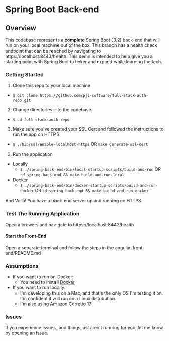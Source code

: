# Spring Boot Back-end

## Overview

This codebase represents a **complete** Spring Boot (3.2) back-end that will run on your local
machine out of the box. This branch has a health check endpoint that can be reached by navigating
to https://localhost:8443/health. This demo is intended to help give you a starting point with Spring Boot
to tinker and expand while learning the tech.

### Getting Started

1. Clone this repo to your local machine

- `$ git clone https://github.com/pjl-software/full-stack-auth-repo.git`

2. Change directories into the codebase

- `$ cd full-stack-auth-repo`

3. Make sure you've created your SSL Cert and followed the instructions to run the app on HTTPS

- `$ ./bin/ssl/enable-localhost-https` OR `make generate-ssl-cert`

3. Run the application

- Locally
  - `$ ./spring-back-end/bin/local-startup-scripts/build-and-run` OR `cd spring-back-end && make build-and-run-local`
- Docker
  - `$ ./spring-back-end/bin/docker-startup-scripts/build-and-run-docker` OR `cd spring-back-end && make build-and-run-docker`

And Voilà! You have a back-end server up and running on HTTPS.

### Test The Running Application

Open a browers and navigate to https://localhost:8443/health

#### Start the Front-End

Open a separate terminal and follow the steps in the angular-front-end/README.md

### Assumptions

- If you want to run on Docker:
  - You need to install [Docker](https://docs.docker.com/engine/install/)
- If you want to run locally:
  - I'm developing this on a Mac, and that's the only OS I'm testing it on. I'm confident it will run on a Linux
    distribution.
  - I'm also
    using [Amazon Corretto 17](https://docs.aws.amazon.com/corretto/latest/corretto-17-ug/what-is-corretto-17.html)

### Issues

If you experience issues, and things just aren't running for you, let me know by opening an issue.
